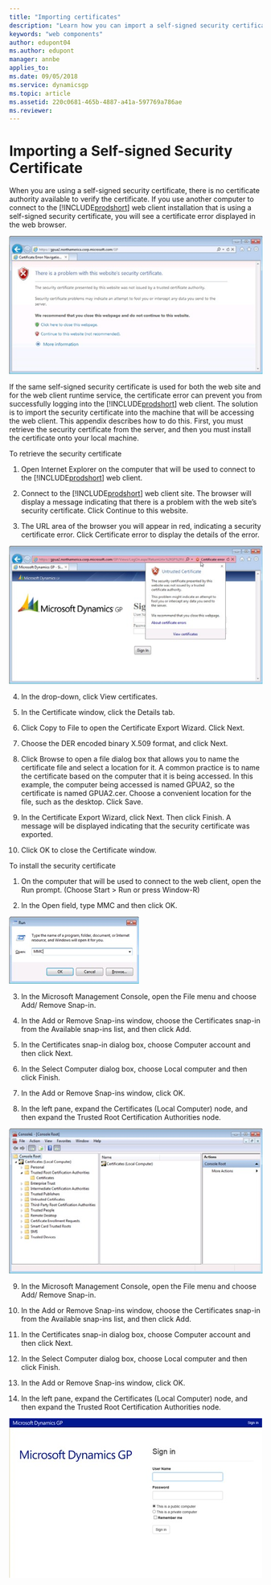 ```yaml
---
title: "Importing certificates"
description: "Learn how you can import a self-signed security certificate for Dynamics GP for test reasons."
keywords: "web components"
author: edupont04
ms.author: edupont
manager: annbe
applies_to: 
ms.date: 09/05/2018
ms.service: dynamicsgp
ms.topic: article
ms.assetid: 220c0681-465b-4887-a41a-597769a786ae
ms.reviewer: 
---
```

<span id="_Toc498953379" class="anchor"></span>

# Importing a Self-signed Security Certificate

When you are using a self-signed security certificate, there is no certificate authority available to verify the certificate. If you use another computer to connect to the [!INCLUDE[prodshort](../includes/prodshort.md)] web client installation that is using a self-signed security certificate, you will see a certificate error displayed in the web browser.

![shows the error page in a browser when a dynamics gp deployment uses a certificate with a problem.](media/manage-certificate-error.png "Certificates")  

If the same self-signed security certificate is used for both the web site and for the web client runtime service, the certificate error can prevent you from successfully logging into the [!INCLUDE[prodshort](../includes/prodshort.md)] web client. The solution is to import the security certificate into the machine that will be accessing the web client. This appendix describes how to do this. First, you must retrieve the security certificate from the server, and then you must install the certificate onto your local machine.

To retrieve the security certificate

1. Open Internet Explorer on the computer that will be used to connect to the [!INCLUDE[prodshort](../includes/prodshort.md)] web client.

2. Connect to the [!INCLUDE[prodshort](../includes/prodshort.md)] web client site. The browser will display a message indicating that there is a problem with the web site’s security certificate. Click Continue to this website.

3. The URL area of the browser you will appear in red, indicating a security certificate error. Click Certificate error to display the details of the error.

![shows a popup with a warning about an untrusted certificate in the dynamics gp login screen.](media/manage-certificate-unrtusted.png "Certificates")  

4. In the drop-down, click View certificates.

5. In the Certificate window, click the Details tab.

6. Click Copy to File to open the Certificate Export Wizard. Click Next.

7. Choose the DER encoded binary X.509 format, and click Next.

8. Click Browse to open a file dialog box that allows you to name the certificate file and select a location for it. A common practice is to name the certificate based on the computer that it is being accessed. In this example, the computer being accessed is named GPUA2, so the certificate is named GPUA2.cer. Choose a convenient location for the file, such as the desktop. Click Save.

9. In the Certificate Export Wizard, click Next. Then click Finish. A message will be displayed indicating that the security certificate was exported.

10. Click OK to close the Certificate window.

To install the security certificate

1. On the computer that will be used to connect to the web client, open the Run prompt. (Choose Start &gt; Run or press Window-R)

2. In the Open field, type MMC and then click OK.

![shows the windows run dialog with the command to run mmc.](media/manage-certificate-run-mmc.png "Certificates")  

3. In the Microsoft Management Console, open the File menu and choose Add/ Remove Snap-in.

4. In the Add or Remove Snap-ins window, choose the Certificates snap-in from the Available snap-ins list, and then click Add.

5. In the Certificates snap-in dialog box, choose Computer account and then click Next.

6. In the Select Computer dialog box, choose Local computer and then click Finish.

7. In the Add or Remove Snap-ins window, click OK.

8. In the left pane, expand the Certificates (Local Computer) node, and then expand the Trusted Root Certification Authorities node.

![shows the certificates console snap-in.](media/manage-certificate-mmc.png "Certificates")  

9. In the Microsoft Management Console, open the File menu and choose Add/ Remove Snap-in.

10. In the Add or Remove Snap-ins window, choose the Certificates snap-in from the Available snap-ins list, and then click Add.

11. In the Certificates snap-in dialog box, choose Computer account and then click Next.

12. In the Select Computer dialog box, choose Local computer and then click Finish.

13. In the Add or Remove Snap-ins window, click OK.

148. In the left pane, expand the Certificates (Local Computer) node, and then expand the Trusted Root Certification Authorities node.

![shows the login screen to dynamics gp in the browser.](media/install-web-login-03.png "GP login")  
